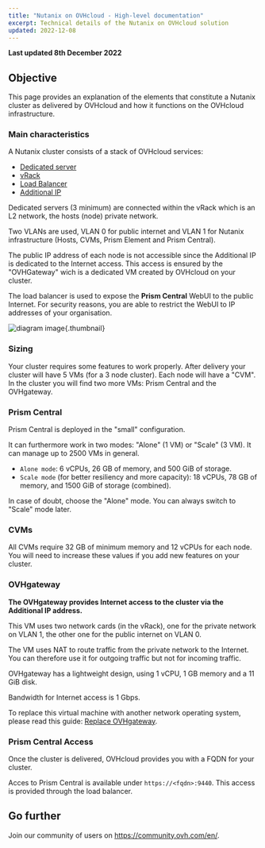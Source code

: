 ```yaml
---
title: "Nutanix on OVHcloud - High-level documentation"
excerpt: Technical details of the Nutanix on OVHcloud solution
updated: 2022-12-08
---
```


**Last updated 8th December 2022**

## Objective

This page provides an explanation of the elements that constitute a Nutanix cluster as delivered by OVHcloud and how it functions on the OVHcloud infrastructure.

### Main characteristics

A Nutanix cluster consists of a stack of OVHcloud services:

- [Dedicated server](https://www.ovhcloud.com/en-ca/bare-metal/)
- [vRack](https://www.ovh.com/ca/en/solutions/vrack/)
- [Load Balancer](https://www.ovh.com/ca/en/solutions/load-balancer/)
- [Additional IP](https://www.ovhcloud.com/en-ca/bare-metal/ip/)


Dedicated servers (3 minimum) are connected within the vRack which is an L2 network, the hosts (node) private network.

Two VLANs are used, VLAN 0 for public internet and VLAN 1 for Nutanix infrastructure (Hosts, CVMs, Prism Element and Prism Central).

The public IP address of each node is not accessible since the Additional IP is dedicated to the Internet access. This access is ensured by the "OVHGateway" wich is a dedicated VM created by OVHcloud on your cluster.

The load balancer is used to expose the **Prism Central** WebUI to the public Internet. For security reasons, you are able to restrict the WebUI to IP addresses of your organisation.

![diagram image](images/infra1.png){.thumbnail}

### Sizing

Your cluster requires some features to work properly. After delivery your cluster will have 5 VMs (for a 3 node cluster).
Each node will have a "CVM". In the cluster you will find two more VMs: Prism Central and the OVHgateway. 

### Prism Central

Prism Central is deployed in the "small" configuration.

It can furthermore work in two modes: "Alone" (1 VM) or "Scale" (3 VM). It can manage up to 2500 VMs in general.

- `Alone mode`: 6 vCPUs, 26 GB of memory, and 500 GiB of storage.
- `Scale mode` (for better resiliency and more capacity): 18 vCPUs, 78 GB of memory, and 1500 GiB of storage (combined).

In case of doubt, choose the "Alone" mode. You can always switch to "Scale" mode later.

### CVMs

All CVMs require 32 GB of minimum memory and 12 vCPUs for each node.
You will need to increase these values if you add new features on your cluster.

### OVHgateway

**The OVHgateway provides Internet access to the cluster via the Additional IP address.**

This VM uses two network cards (in the vRack), one for the private network on VLAN 1, the other one for the public internet on VLAN 0.

The VM uses NAT to route traffic from the private network to the Internet.
You can therefore use it for outgoing traffic but not for incoming traffic.

OVHgateway has a lightweight design, using 1 vCPU, 1 GB memory and a 11 GiB disk.

Bandwidth for Internet access is 1 Gbps.

To replace this virtual machine with another network operating system, please read this guide: [Replace OVHgateway](/pages/cloud/nutanix/30-software-gateway-replacement).

### Prism Central Access

Once the cluster is delivered, OVHcloud provides you with a FQDN for your cluster.

Acces to Prism Central is available under `https://<fqdn>:9440`. This access is provided through the load balancer. 

## Go further

Join our community of users on <https://community.ovh.com/en/>.